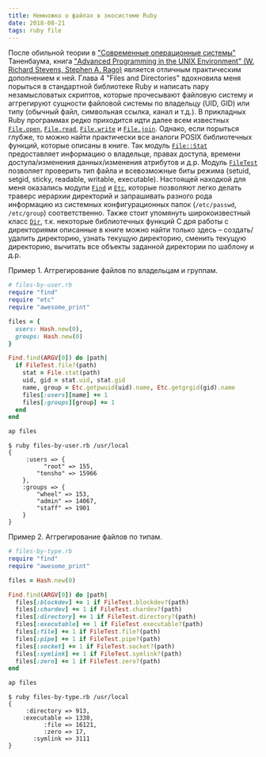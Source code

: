 ```yaml
---
title: Немножко о файлах в экосистеме Ruby
date: 2018-08-21
tags: ruby file
---
```


После обильной теории в ["Современные операционные системы"](https://www.ozon.ru/context/detail/id/31649356) Таненбаума, книга ["Advanced Programming in the UNIX Environment" (W. Richard Stevens,  Stephen A. Rago)](https://www.amazon.com/Advanced-Programming-UNIX-Environment-3rd/dp/0321637739) является отличным практическим дополнением к ней. Глава 4 "Files and Directories" вдохновила меня порыться в стандартной библиотеке Ruby и написать пару незамысловатых скриптов, которые прочесывают файловую систему и аггрегируют сущности файловой системы по владельцу (UID, GID) или типу (обычный файл, символьная ссылка, канал и т.д.). В прикладных Ruby программах редко приходится идти далее всем известных [`File.open`](https://ruby-doc.org/core-2.5.1/File.html#method-c-open), [`File.read`](https://ruby-doc.org/core-2.5.1/IO.html#method-c-read), [`File.write`](https://ruby-doc.org/core-2.5.1/IO.html#method-c-write) и [`File.join`](https://ruby-doc.org/core-2.5.1/File.html#method-c-join). Однако, если порыться глубже, то можно найти практически все аналоги POSIX библиотечных функций, которые описаны в книге. Так модуль [`File::Stat`](https://ruby-doc.org/core-2.5.1/File/Stat.html) предоставляет информацию о владельце, правах доступа, времени доступа/изменения данных/изменения атрибутов и д.р. Модуль [`FileTest`](https://ruby-doc.org/core-2.5.1/FileTest.html) позволяет проверить тип файла и всевозможные биты режима (setuid, setgid, sticky, readable, writable, executable). Настоящей находкой для меня оказались модули [`Find`](https://ruby-doc.org/stdlib-2.5.1/libdoc/find/rdoc/Find.html) и [`Etc`](), которые позволяют легко делать траверс иерархии директорий и запрашивать разного рода информацию из системных конфигурационных папок (`/etc/passwd`, `/etc/group`) соответственно. Также стоит упомянуть широкоизвестный класс [`Dir`](https://ruby-doc.org/core-2.5.1/Dir.html), т.к. некоторые библиотечных функций C дря работы с директориями описанные в книге можно найти только здесь – создать/удалить директорию, узнать текущую директорию, сменить текущую директорию, вычитать все объекты заданной директории по шаблону и д.р.

Пример 1. Аггрегирование файлов по владельцам и группам.

```ruby
# files-by-user.rb
require "find"
require "etc"
require "awesome_print"

files = {
  users: Hash.new(0),
  groups: Hash.new(0)
}

Find.find(ARGV[0]) do |path|
  if FileTest.file?(path)
    stat = File.stat(path)
    uid, gid = stat.uid, stat.gid
    name, group = Etc.getpwuid(uid).name, Etc.getgrgid(gid).name
    files[:users][name] += 1
    files[:groups][group] += 1
  end
end

ap files
```

```
$ ruby files-by-user.rb /usr/local
{
     :users => {
          "root" => 155,
        "tensho" => 15966
    },
    :groups => {
        "wheel" => 153,
        "admin" => 14067,
        "staff" => 1901
    }
}
```

Пример 2. Аггрегирование файлов по типам.

```ruby
# files-by-type.rb
require "find"
require "awesome_print"

files = Hash.new(0)

Find.find(ARGV[0]) do |path|
  files[:blockdev] += 1 if FileTest.blockdev?(path)
  files[:chardev] += 1 if FileTest.chardev?(path)
  files[:directory] += 1 if FileTest.directory?(path)
  files[:executable] += 1 if FileTest.executable?(path)
  files[:file] += 1 if FileTest.file?(path)
  files[:pipe] += 1 if FileTest.pipe?(path)
  files[:socket] += 1 if FileTest.socket?(path)
  files[:symlink] += 1 if FileTest.symlink?(path)
  files[:zero] += 1 if FileTest.zero?(path)
end

ap files
```

```
$ ruby files-by-type.rb /usr/local
{
     :directory => 913,
    :executable => 1330,
          :file => 16121,
          :zero => 17,
       :symlink => 3111
}
```
